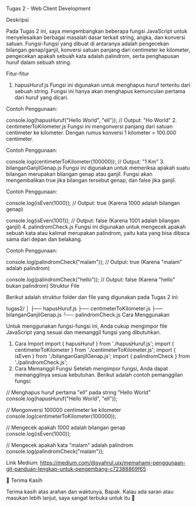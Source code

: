 Tugas 2 - Web Client Development

Deskripsi

Pada Tugas 2 ini, saya mengembangkan beberapa fungsi JavaScript untuk menyelesaikan berbagai masalah dasar terkait string, angka, dan konversi satuan. Fungsi-fungsi yang dibuat di antaranya adalah pengecekan bilangan genap/ganjil, konversi satuan panjang dari centimeter ke kilometer, pengecekan apakah sebuah kata adalah palindrom, serta penghapusan huruf dalam sebuah string.

Fitur-fitur

1. hapusHuruf.js
   Fungsi ini digunakan untuk menghapus huruf tertentu dari sebuah string. Fungsi ini hanya akan menghapus kemunculan pertama dari huruf yang dicari.

Contoh Penggunaan:

console.log(hapusHuruf("Hello World", "ell"));
// Output: "Ho World" 2. centimeterToKilometer.js
Fungsi ini mengonversi panjang dari satuan centimeter ke kilometer. Dengan rumus konversi 1 kilometer = 100.000 centimeter.

Contoh Penggunaan:

console.log(centimeterToKilometer(100000));
// Output: "1 Km" 3. bilanganGanjilGenap.js
Fungsi ini digunakan untuk memeriksa apakah suatu bilangan merupakan bilangan genap atau ganjil. Fungsi akan mengembalikan true jika bilangan tersebut genap, dan false jika ganjil.

Contoh Penggunaan:

console.log(isEven(1000));
// Output: true (Karena 1000 adalah bilangan genap)

console.log(isEven(1001));
// Output: false (Karena 1001 adalah bilangan ganjil) 4. palindromCheck.js
Fungsi ini digunakan untuk mengecek apakah sebuah kata atau kalimat merupakan palindrom, yaitu kata yang bisa dibaca sama dari depan dan belakang.

Contoh Penggunaan:

console.log(palindromCheck("malam"));
// Output: true (Karena "malam" adalah palindrom)

console.log(palindromCheck("hello"));
// Output: false (Karena "hello" bukan palindrom)
Struktur File

Berikut adalah struktur folder dan file yang digunakan pada Tugas 2 ini:

tugas2/
│
├── hapusHuruf.js
├── centimeterToKilometer.js
├── bilanganGanjilGenap.js
└── palindromCheck.js
Cara Menggunakan

Untuk menggunakan fungsi-fungsi ini, Anda cukup mengimpor file JavaScript yang sesuai dan memanggil fungsi yang dibutuhkan.

1. Cara Import
   import { hapusHuruf } from './hapusHuruf.js';
   import { centimeterToKilometer } from './centimeterToKilometer.js';
   import { isEven } from './bilanganGanjilGenap.js';
   import { palindromCheck } from './palindromCheck.js';
2. Cara Memanggil Fungsi
   Setelah mengimpor fungsi, Anda dapat memanggilnya sesuai kebutuhan. Berikut adalah contoh pemanggilan fungsi:

// Menghapus huruf pertama "ell" pada string "Hello World"
console.log(hapusHuruf("Hello World", "ell"));

// Mengonversi 100000 centimeter ke kilometer
console.log(centimeterToKilometer(100000));

// Mengecek apakah 1000 adalah bilangan genap
console.log(isEven(1000));

// Mengecek apakah kata "malam" adalah palindrom
console.log(palindromCheck("malam"));

Link
Medium: https://medium.com/@syahrul.uix/memahami-penggunaan-git-panduan-lengkap-untuk-pengembang-c72388869f65

🙏 Terima Kasih

Terima kasih atas arahan dan waktunya, Bapak.
Kalau ada saran atau masukan lebih lanjut, saya sangat terbuka untuk itu 🙏
